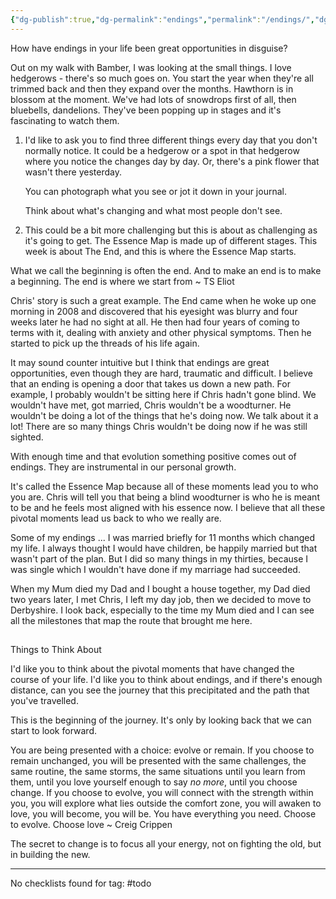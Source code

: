 ```yaml
---
{"dg-publish":true,"dg-permalink":"endings","permalink":"/endings/","dgHomeLink":true,"dgPassFrontmatter":false}
---
```



How have endings in your life been great opportunities in disguise? 

Out on my walk with Bamber, I was looking at the small things. I love hedgerows - there's so much goes on. You start the year when they're all trimmed back and then they expand over the months. Hawthorn is in blossom at the moment. We've had lots of snowdrops first of all, then bluebells, dandelions. They've been popping up in stages and it's fascinating to watch them.

1.  I'd like to ask you to find three different things every day that you don't normally notice. It could be a hedgerow or a spot in that hedgerow where you notice the changes day by day. Or, there's a pink flower that wasn't there yesterday.
    
    You can photograph what you see or jot it down in your journal.
    
    Think about what's changing and what most people don't see.
    
2.  This could be a bit more challenging but this is about as challenging as it's going to get. The Essence Map is made up of different stages. This week is about The End, and this is where the Essence Map starts.
    

What we call the beginning is often the end. And to make an end is to make a beginning. The end is where we start from ~ TS Eliot

Chris' story is such a great example. The End came when he woke up one morning in 2008 and discovered that his eyesight was blurry and four weeks later he had no sight at all. He then had four years of coming to terms with it, dealing with anxiety and other physical symptoms. Then he started to pick up the threads of his life again.

It may sound counter intuitive but I think that endings are great opportunities, even though they are hard, traumatic and difficult. I believe that an ending is opening a door that takes us down a new path. For example, I probably wouldn't be sitting here if Chris hadn't gone blind. We wouldn't have met, got married, Chris wouldn't be a woodturner. He wouldn't be doing a lot of the things that he's doing now. We talk about it a lot! There are so many things Chris wouldn't be doing now if he was still sighted.

With enough time and that evolution something positive comes out of endings. They are instrumental in our personal growth.

It's called the Essence Map because all of these moments lead you to who you are. Chris will tell you that being a blind woodturner is who he is meant to be and he feels most aligned with his essence now. I believe that all these pivotal moments lead us back to who we really are.

Some of my endings ... I was married briefly for 11 months which changed my life. I always thought I would have children, be happily married but that wasn't part of the plan. But I did so many things in my thirties, because I was single which I wouldn't have done if my marriage had succeeded.

When my Mum died my Dad and I bought a house together, my Dad died two years later, I met Chris, I left my day job, then we decided to move to Derbyshire. I look back, especially to the time my Mum died and I can see all the milestones that map the route that brought me here.

## 

Things to Think About

I'd like you to think about the pivotal moments that have changed the course of your life. I'd like you to think about endings, and if there's enough distance, can you see the journey that this precipitated and the path that you've travelled.

This is the beginning of the journey. It's only by looking back that we can start to look forward.

You are being presented with a choice: evolve or remain. If you choose to remain unchanged, you will be presented with the same challenges, the same routine, the same storms, the same situations until you learn from them, until you love yourself enough to say _no more_, until you choose change. If you choose to evolve, you will connect with the strength within you, you will explore what lies outside the comfort zone, you will awaken to love, you will become, you will be. You have everything you need. Choose to evolve. Choose love ~ Creig Crippen

The secret to change is to focus all your energy, not on fighting the old, but in building the new.

---

No checklists found for tag: #todo